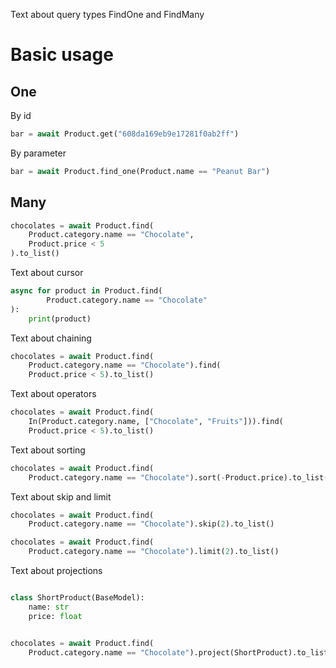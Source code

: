Text about query types FindOne and FindMany

# Basic usage

## One

By id

```python
bar = await Product.get("608da169eb9e17281f0ab2ff")
```

By parameter

```python
bar = await Product.find_one(Product.name == "Peanut Bar")
```

## Many

```python
chocolates = await Product.find(
    Product.category.name == "Chocolate",
    Product.price < 5
).to_list()
```

Text about cursor

```python
async for product in Product.find(
        Product.category.name == "Chocolate"
):
    print(product)
```

Text about chaining

```python
chocolates = await Product.find(
    Product.category.name == "Chocolate").find(
    Product.price < 5).to_list()
```

Text about operators

```python
chocolates = await Product.find(
    In(Product.category.name, ["Chocolate", "Fruits"])).find(
    Product.price < 5).to_list()
```

Text about sorting

```python
chocolates = await Product.find(
    Product.category.name == "Chocolate").sort(-Product.price).to_list()
```

Text about skip and limit

```python
chocolates = await Product.find(
    Product.category.name == "Chocolate").skip(2).to_list()

chocolates = await Product.find(
    Product.category.name == "Chocolate").limit(2).to_list()
```

Text about projections

```python

class ShortProduct(BaseModel):
    name: str
    price: float


chocolates = await Product.find(
    Product.category.name == "Chocolate").project(ShortProduct).to_list()
```
